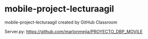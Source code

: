 # mobile-project-lecturaagil
mobile-project-lecturaagil created by GitHub Classroom

Server.py:
https://github.com/marlonmejia/PROYECTO_DBP_MOVILE
